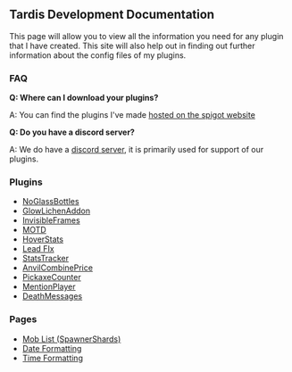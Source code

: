 ## Tardis Development Documentation

This page will allow you to view all the information you need for any plugin that I have created. This site will also help out in finding out further information about the config files of my plugins.

### FAQ
**Q: Where can I download your plugins?**

A: You can find the plugins I've made [hosted on the spigot website](https://www.spigotmc.org/resources/authors/brand0n_.109140/)

**Q: Do you have a discord server?**

A: We do have a [discord server](https://discord.gg/eYW6tTuCKz), it is primarily used for support of our plugins.

### Plugins

- [NoGlassBottles](https://www.spigotmc.org/resources/noglassbottles.98581/)
- [GlowLichenAddon](https://www.spigotmc.org/resources/glowlichenaddon.100565/)
- [InvisibleFrames](https://www.spigotmc.org/resources/invisibleframes.101199/)
- [MOTD](https://www.spigotmc.org/resources/motd.103174/)
- [HoverStats](https://www.spigotmc.org/resources/hoverstats.100245/)
- [Lead FIx](https://www.spigotmc.org/resources/lead-fix.99332/)
- [StatsTracker](https://www.spigotmc.org/resources/statstracker.100248/)
- [AnvilCombinePrice](https://www.spigotmc.org/resources/anvilcombineprice.100243/)
- [PickaxeCounter](https://www.spigotmc.org/resources/pickaxecounter.100247/)
- [MentionPlayer](https://www.spigotmc.org/resources/mentionplayer.100246/)
- [DeathMessages](https://www.spigotmc.org/resources/deathmessages.100244/)


### Pages
- [Mob List (SpawnerShards)](https://brand0n1.github.io/minecraft-mob-list/)
- [Date Formatting](https://brand0n1.github.io/date-formatting/)
- [Time Formatting](https://brand0n1.github.io/time-formatting/)
